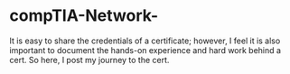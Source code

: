 # compTIA-Network-
It is easy to share the credentials of a certificate; however, I feel it is also important to document the hands-on experience and hard work behind a cert. So here, I post my journey to the cert. 
